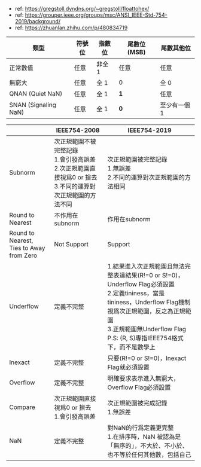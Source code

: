 - ref: https://gregstoll.dyndns.org/~gregstoll/floattohex/
- ref: https://grouper.ieee.org/groups/msc/ANSI_IEEE-Std-754-2019/background/
- ref: https://zhuanlan.zhihu.com/p/480834719

| 類型                   | 符號位 | 指數位  | 尾數位 (MSB) | 尾數其他位   |
| -------------------- | --- | ---- | --------- | ------- |
| 正常數值                 | 任意  | 非全 1 | 任意        | 任意      |
| 無窮大                  | 任意  | 全 1  | 0         | 全 0     |
| QNAN (Quiet NaN)     | 任意  | 全 1  | **1**     | 任意      |
| SNAN (Signaling NaN) | 任意  | 全 1  | **0**     | 至少有一個 1 |

|                                             | IEEE754-2008                                                        | IEEE754-2019                                                                                                                                                                |
| ------------------------------------------- | ------------------------------------------------------------------- | --------------------------------------------------------------------------------------------------------------------------------------------------------------------------- |
| Subnorm                                     | 次正規範圍不被完整記錄<br>1.會引發高誤差<br>2.次正規範圍直接視爲0 or 捨去<br>3.不同的運算對次正規範圍的方法不同 | 次正規範圍被完整記錄<br>1.無誤差<br>2.不同的運算對次正規範圍的方法相同                                                                                                                                   |
| Round to Nearest                            | 不作用在subnorm                                                         | 作用在subnorm                                                                                                                                                                  |
| Round to Nearest,<br>Ties to Away from Zero | Not Support                                                         | Support                                                                                                                                                                     |
| Underflow                                   | 定義不完整                                                               | 1.結果進入次正規範圍且無法完整表達結果(R!=0 or S!=0)，Underflow Flag必須設置<br>2.定義tininess，當是tininess，Underflow Flag機制視爲次正規範圍，反之為正規範圍<br>3.正規範圍無Underflow Flag<br>P.S: {R, S}專指IEEE754格式下，而不是數學上 |
| Inexact                                     | 定義不完整                                                               | 只要(R!=0 or S!=0)，Inexact Flag就必須設置                                                                                                                                          |
| Overflow                                    | 定義不完整                                                               | 明確要求表示進入無窮大，Overflow Flag必須設置                                                                                                                                               |
| Compare                                     | 次正規範圍直接視爲0 or 捨去<br>1.會引發高誤差                                        | 次正規範圍被完成記錄<br>1.無誤差<br>                                                                                                                                                     |
| NaN                                         | 定義不完整                                                               | 對NaN的行爲定義更完整<br>1.在排序時，NaN 被認為是「無序的」，不大於、不小於、也不等於任何其他數，包括自己                                                                                                                 |
